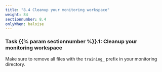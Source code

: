 ```yaml
---
title: "8.4 Cleanup your monitoring workspace"
weight: 84
sectionnumber: 8.4
onlyWhen: baloise
---
```


### Task {{% param sectionnumber %}}.1: Cleanup your monitoring workspace

Make sure to remove all files with the `training_` prefix in your monitoring directory.
